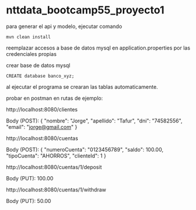 # nttdata_bootcamp55_proyecto1


para generar el api y modelo, ejecutar comando

	mvn clean install

reemplazar accesos a base de datos mysql en application.properties por las credenciales propias

crear base de datos mysql

	CREATE database banco_xyz;

al ejecutar el programa se crearan las tablas automaticamente.

probar en postman en rutas de ejemplo:

http://localhost:8080/clientes

Body (POST):
{
"nombre": "Jorge",
"apellido": "Tafur",
"dni": "74582556",
"email": "jorge@gmail.com"
}

http://localhost:8080/cuentas

Body (POST):
{
"numeroCuenta": "0123456789",
"saldo": 100.00,
"tipoCuenta": "AHORROS",
"clienteId": 1
}

http://localhost:8080/cuentas/1/deposit

Body (PUT):
100.00

http://localhost:8080/cuentas/1/withdraw

Body (PUT):
50.00